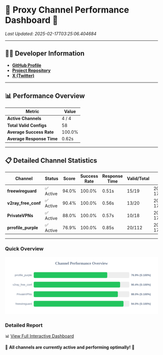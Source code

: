 # 🌟 Proxy Channel Performance Dashboard 🌟

_Last Updated: 2025-02-17T03:25:06.404684_

---

## 👩‍💻 Developer Information

- **[GitHub Profile](https://github.com/4n0nymou3)**  
- **[Project Repository](https://github.com/4n0nymou3/multi-proxy-config-fetcher)**  
- **[X (Twitter)](https://x.com/4n0nymou3)**  

---

## 📊 Performance Overview

| Metric                | Value       |
|-----------------------|-------------|
| **Active Channels**   | 4 / 4       |
| **Total Valid Configs** | 58          |
| **Average Success Rate** | 100.0%      |
| **Average Response Time** | 0.62s       |

---

## 📋 Detailed Channel Statistics

| Channel          | Status     | Score  | Success Rate | Response Time | Valid/Total | Last Success               |
|------------------|------------|--------|--------------|---------------|-------------|----------------------------|
| **freewireguard**  | ✅ Active  | 94.0%  | 100.0% | 0.51s         | 15/19       | 2025-02-17T03:25:06.402938 |
| **v2ray_free_conf**  | ✅ Active  | 90.4%  | 100.0% | 0.56s         | 13/20       | 2025-02-17T03:25:05.257950 |
| **PrivateVPNs**  | ✅ Active  | 88.0%  | 100.0% | 0.57s         | 10/18       | 2025-02-17T03:25:05.861274 |
| **prrofile_purple**  | ✅ Active  | 76.9%  | 100.0% | 0.85s         | 20/112       | 2025-02-17T03:25:04.636912 |

---

### Quick Overview
<div align="center">
  <a href="https://raw.githubusercontent.com/nullluser/NullRepo/refs/heads/main/assets/channel_stats_chart.svg">
    <img src="https://raw.githubusercontent.com/nullluser/NullRepo/refs/heads/main/assets/channel_stats_chart.svg" alt="Source Performance Statistics" width="800">
  </a>
</div>

### Detailed Report
📊 [View Full Interactive Dashboard](https://htmlpreview.github.io/?https://github.com/nullluser/NullRepo/blob/main/assets/performance_report.html)

🎉 **All channels are currently active and performing optimally!** 🎉
